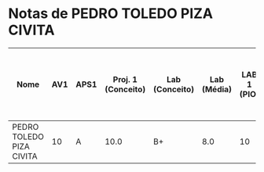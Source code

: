 # Notas de PEDRO TOLEDO PIZA CIVITA

| Nome | AV1 | APS1 | Proj. 1 (Conceito) | Lab (Conceito) | Lab (Média) | LAB 1 (PIO) | LAB 2 (DRIVER) | LAB 3 (PIO IRQ) | LAB 4 (RTOS) | LAB 5 (RTOS - HC-SR04) | LAB 6 (RTOS - IMU) | LAB 7 (RTOS - LCD-LVGL) | LAB 8 (TC - RTC - RTT) |
| --- | --- | --- | --- | --- | --- | --- | --- | --- | --- | --- | --- | --- | --- |
| PEDRO TOLEDO PIZA CIVITA | 10 | A | 10.0 | B+ | 8.0 | 10 | 10 | 10 | 10 | 5 | 10 | 11 | - |
